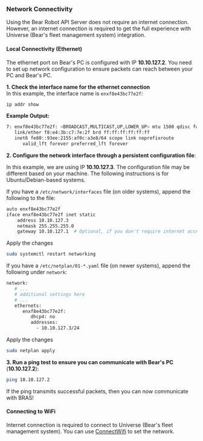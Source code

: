 ### Network Connectivity

Using the Bear Robot API Server does not require an internet connection. However, an internet connection is required to get the full experience with Universe (Bear's fleet management system) integration.

#### Local Connectivity (Ethernet)

The ethernet port on Bear's PC is configured with IP **10.10.127.2**. You need to set up network configuration to ensure packets can reach between your PC and Bear's PC.

**1. Check the interface name for the ethernet connection**  
In this example, the interface name is `enxf8e43bc77e2f`:

```bash
ip addr show
```

**Example Output:**

```bash
7: enxf8e43bc77e2f: <BROADCAST,MULTICAST,UP,LOWER_UP> mtu 1500 qdisc fq_codel state UP group default qlen 1000
   link/ether f8:e4:3b:c7:7e:2f brd ff:ff:ff:ff:ff:ff
   inet6 fe80::93ee:2155:af0c:a3e8/64 scope link noprefixroute
      valid_lft forever preferred_lft forever
```

**2. Configure the network interface through a persistent configuration file**:

In this example, we are using IP **10.10.127.3**. The configuration file may be different based on your machine. The following instructions is for Ubuntu/Debian-based systems.

If you have a `/etc/network/interfaces` file (on older systems), append the following to the file:

```bash
auto enxf8e43bc77e2f
iface enxf8e43bc77e2f inet static
    address 10.10.127.3
    netmask 255.255.255.0
    gateway 10.10.127.1  # Optional, if you don't require internet access from this interface, omit this line.
```

Apply the changes

```bash
sudo systemctl restart networking
```

If you have a `/etc/netplan/01-*.yaml` file (on newer systems), append the following under `network`:

```bash
network:
   # ...
   # additional settings here
   # ...
   ethernets:
      enxf8e43bc77e2f:
         dhcp4: no
         addresses:
           - 10.10.127.3/24
```

Apply the changes

```bash
sudo netplan apply
```

**3. Run a ping test to ensure you can communicate with Bear's PC** (**10.10.127.2**):

```bash
ping 10.10.127.2
```

If the ping transmits successful packets, then you can now communicate with BRAS!

#### Connecting to WiFi

Internet connection is required to connect to Universe (Bear's fleet management system). You can use [ConnectWifi](../../../v0.1/robot/RobotApiService/#connectwifi) to set the network.
